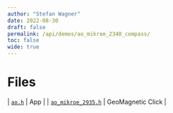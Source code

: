 ```yaml
---
author: "Stefan Wagner"
date: 2022-08-30
draft: false
permalink: /api/demos/ao_mikroe_2340_compass/
toc: false
wide: true
---
```


# Files

| [`ao.h`](ao.h.md) | App |
| [`ao_mikroe_2935.h`](ao_mikroe_2935.h.md) | GeoMagnetic Click |
